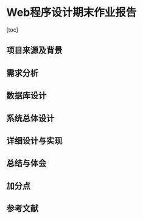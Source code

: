 # Web程序设计期末作业报告

[toc]

## 项目来源及背景

## 需求分析

## 数据库设计

## 系统总体设计

## 详细设计与实现

## 总结与体会

## 加分点

## 参考文献